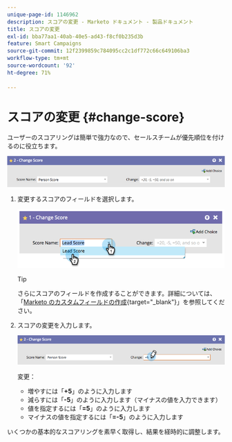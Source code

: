 ```yaml
---
unique-page-id: 1146962
description: スコアの変更 - Marketo ドキュメント - 製品ドキュメント
title: スコアの変更
exl-id: bba77aa1-40ab-40e5-ad43-f8cf0b235d3b
feature: Smart Campaigns
source-git-commit: 12f2399859c784095cc2c1df772c66c649106ba3
workflow-type: tm+mt
source-wordcount: '92'
ht-degree: 71%

---
```


# スコアの変更 {#change-score}

ユーザーのスコアリングは簡単で強力なので、セールスチームが優先順位を付けるのに役立ちます。

![](assets/change-score-1.png)

1. 変更するスコアのフィールドを選択します。

   ![](assets/change-score-2.png)

   >[!TIP]
   >
   >さらにスコアのフィールドを作成することができます。詳細については、「[Marketo のカスタムフィールドの作成](/help/marketo/product-docs/administration/field-management/create-a-custom-field-in-marketo.md){target="_blank"}」を参照してください。

1. スコアの変更を入力します。

   ![](assets/change-score-3.png)

   変更：

   * 増やすには「**+5**」のように入力します
   * 減らすには「**-5**」のように入力します（マイナスの値を入力できます）
   * 値を指定するには「**=5**」のように入力します
   * マイナスの値を指定するには「**=-5**」のように入力します

いくつかの基本的なスコアリングを素早く取得し、結果を経時的に調整します。
